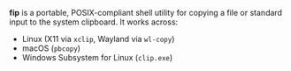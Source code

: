 **fip** is a portable, POSIX-compliant shell utility for copying a file or standard input to the system clipboard. It works across:

- Linux (X11 via `xclip`, Wayland via `wl-copy`)
- macOS (`pbcopy`)
- Windows Subsystem for Linux (`clip.exe`)
